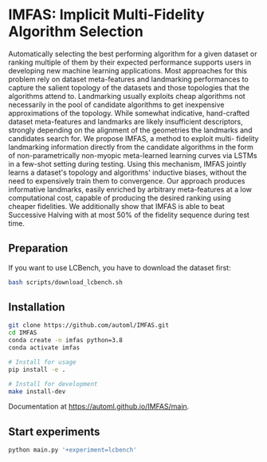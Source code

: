 # IMFAS: Implicit Multi-Fidelity Algorithm Selection 


Automatically selecting the best performing algorithm for a given dataset or ranking
multiple of them by their expected performance supports users in developing new machine
learning applications. Most approaches for this problem rely on dataset meta-features
and landmarking performances to capture the salient topology of the datasets and those
topologies that the algorithms attend to. Landmarking usually exploits cheap algorithms
not necessarily in the pool of candidate algorithms to get inexpensive approximations of the topology. While somewhat indicative, hand-crafted dataset meta-features and landmarks
are likely insufficient descriptors, strongly depending on the alignment of the geometries
the landmarks and candidates search for. We propose IMFAS, a method to exploit multi-
fidelity landmarking information directly from the candidate algorithms in the form of
non-parametrically non-myopic meta-learned learning curves via LSTMs in a few-shot setting during testing. Using this mechanism, IMFAS jointly learns a dataset's topology and algorithms' inductive biases, without the need to expensively train them to convergence. Our approach produces informative landmarks, easily enriched by arbitrary meta-features at a low computational cost, capable of producing the desired ranking using cheaper fidelities. We additionally show that IMFAS is able to beat Successive Halving with at most 50% of the fidelity sequence during test time.


## Preparation

If you want to use LCBench, you have to download the dataset first:

```bash
bash scripts/download_lcbench.sh
```


## Installation
```bash
git clone https://github.com/automl/IMFAS.git
cd IMFAS
conda create -n imfas python=3.8
conda activate imfas

# Install for usage
pip install -e .

# Install for development
make install-dev
```

Documentation at https://automl.github.io/IMFAS/main.


## Start experiments
```bash
python main.py '+experiment=lcbench'
```
